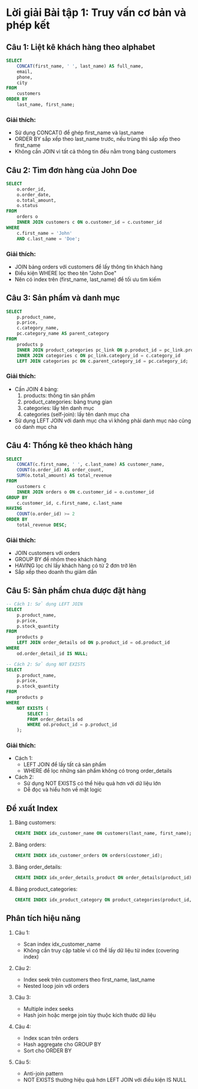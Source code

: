 # Lời giải Bài tập 1: Truy vấn cơ bản và phép kết

## Câu 1: Liệt kê khách hàng theo alphabet
```sql
SELECT 
    CONCAT(first_name, ' ', last_name) AS full_name,
    email,
    phone,
    city
FROM 
    customers
ORDER BY 
    last_name, first_name;
```

### Giải thích:
- Sử dụng CONCAT() để ghép first_name và last_name
- ORDER BY sắp xếp theo last_name trước, nếu trùng thì sắp xếp theo first_name
- Không cần JOIN vì tất cả thông tin đều nằm trong bảng customers

## Câu 2: Tìm đơn hàng của John Doe
```sql
SELECT 
    o.order_id,
    o.order_date,
    o.total_amount,
    o.status
FROM 
    orders o
    INNER JOIN customers c ON o.customer_id = c.customer_id
WHERE 
    c.first_name = 'John' 
    AND c.last_name = 'Doe';
```

### Giải thích:
- JOIN bảng orders với customers để lấy thông tin khách hàng
- Điều kiện WHERE lọc theo tên "John Doe"
- Nên có index trên (first_name, last_name) để tối ưu tìm kiếm

## Câu 3: Sản phẩm và danh mục
```sql
SELECT 
    p.product_name,
    p.price,
    c.category_name,
    pc.category_name AS parent_category
FROM 
    products p
    INNER JOIN product_categories pc_link ON p.product_id = pc_link.product_id
    INNER JOIN categories c ON pc_link.category_id = c.category_id
    LEFT JOIN categories pc ON c.parent_category_id = pc.category_id;
```

### Giải thích:
- Cần JOIN 4 bảng:
  1. products: thông tin sản phẩm
  2. product_categories: bảng trung gian
  3. categories: lấy tên danh mục
  4. categories (self-join): lấy tên danh mục cha
- Sử dụng LEFT JOIN với danh mục cha vì không phải danh mục nào cũng có danh mục cha

## Câu 4: Thống kê theo khách hàng
```sql
SELECT 
    CONCAT(c.first_name, ' ', c.last_name) AS customer_name,
    COUNT(o.order_id) AS order_count,
    SUM(o.total_amount) AS total_revenue
FROM 
    customers c
    INNER JOIN orders o ON c.customer_id = o.customer_id
GROUP BY 
    c.customer_id, c.first_name, c.last_name
HAVING 
    COUNT(o.order_id) >= 2
ORDER BY 
    total_revenue DESC;
```

### Giải thích:
- JOIN customers với orders
- GROUP BY để nhóm theo khách hàng
- HAVING lọc chỉ lấy khách hàng có từ 2 đơn trở lên 
- Sắp xếp theo doanh thu giảm dần

## Câu 5: Sản phẩm chưa được đặt hàng
```sql
-- Cách 1: Sử dụng LEFT JOIN
SELECT 
    p.product_name,
    p.price,
    p.stock_quantity
FROM 
    products p
    LEFT JOIN order_details od ON p.product_id = od.product_id
WHERE 
    od.order_detail_id IS NULL;

-- Cách 2: Sử dụng NOT EXISTS
SELECT 
    p.product_name,
    p.price,
    p.stock_quantity
FROM 
    products p
WHERE 
    NOT EXISTS (
        SELECT 1 
        FROM order_details od 
        WHERE od.product_id = p.product_id
    );
```

### Giải thích:
- Cách 1: 
  - LEFT JOIN để lấy tất cả sản phẩm
  - WHERE để lọc những sản phẩm không có trong order_details
- Cách 2:
  - Sử dụng NOT EXISTS có thể hiệu quả hơn với dữ liệu lớn
  - Dễ đọc và hiểu hơn về mặt logic

## Đề xuất Index

1. Bảng customers:
   ```sql
   CREATE INDEX idx_customer_name ON customers(last_name, first_name);
   ```

2. Bảng orders:
   ```sql
   CREATE INDEX idx_customer_orders ON orders(customer_id);
   ```

3. Bảng order_details:
   ```sql
   CREATE INDEX idx_order_details_product ON order_details(product_id);
   ```

4. Bảng product_categories:
   ```sql
   CREATE INDEX idx_product_category ON product_categories(product_id, category_id);
   ```

## Phân tích hiệu năng

1. Câu 1: 
   - Scan index idx_customer_name
   - Không cần truy cập table vì có thể lấy dữ liệu từ index (covering index)

2. Câu 2:
   - Index seek trên customers theo first_name, last_name
   - Nested loop join với orders

3. Câu 3:
   - Multiple index seeks
   - Hash join hoặc merge join tùy thuộc kích thước dữ liệu

4. Câu 4:
   - Index scan trên orders
   - Hash aggregate cho GROUP BY
   - Sort cho ORDER BY

5. Câu 5:
   - Anti-join pattern
   - NOT EXISTS thường hiệu quả hơn LEFT JOIN với điều kiện IS NULL
